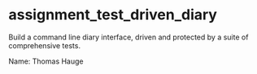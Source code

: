 # assignment_test_driven_diary
Build a command line diary interface, driven and protected by a suite of comprehensive tests.

Name: Thomas Hauge
